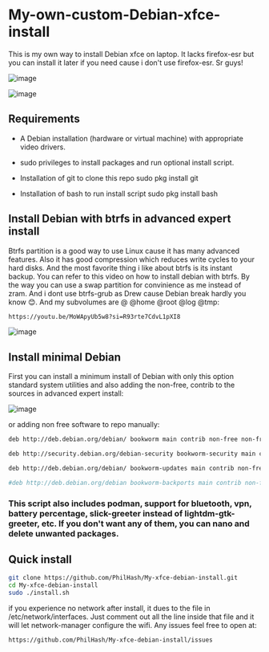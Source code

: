 # My-own-custom-Debian-xfce-install

This is my own way to install Debian xfce on laptop. It lacks firefox-esr but you can install it later if you need cause i don't use firefox-esr. Sr guys! 

![image](https://github.com/user-attachments/assets/1f161427-307d-4c4a-88dd-93d42d9bbca8)


![image](https://github.com/user-attachments/assets/f7442857-b107-428a-b197-9cb56820433c)

## Requirements

* A Debian installation (hardware or virtual machine) with appropriate video drivers.

* sudo privileges to install packages and run optional install script.

* Installation of git to clone this repo sudo pkg install git

* Installation of bash to run install script sudo pkg install bash

## Install Debian with btrfs in advanced expert install

Btrfs partition is a good way to use Linux cause it has many advanced features. Also it has good compression which reduces write cycles to your hard disks. And the most favorite thing i like about btrfs is its instant backup.
You can refer to this video on how to install debian with btrfs. By the way you can use a swap partition for convinience as me instead of zram. And i dont use btrfs-grub as Drew cause Debian break hardly you know 😊. And my subvolumes are @ @home @root @log @tmp:

```bash
https://youtu.be/MoWApyUb5w8?si=R93rte7CdvL1pXI8
```

![image](https://github.com/user-attachments/assets/8761d8f3-c978-401a-b795-64515197e3f2)

## Install minimal Debian
First you can install a minimum install of Debian with only this option standard system utilities and also adding the non-free, contrib to the sources in advanced expert install:

![image](https://github.com/user-attachments/assets/1ca5d936-75cb-4980-87e4-b08aac57e953)

or adding non free software to repo manually:

```bash
deb http://deb.debian.org/debian/ bookworm main contrib non-free non-free-firmware

deb http://security.debian.org/debian-security bookworm-security main contrib non-free non-free-firmware

deb http://deb.debian.org/debian/ bookworm-updates main contrib non-free non-free-firmware

#deb http://deb.debian.org/debian bookworm-backports main contrib non-free non-free-firmware
```

### This script also includes podman, support for bluetooth, vpn, battery percentage, slick-greeter instead of lightdm-gtk-greeter, etc. If you don't want any of them, you can nano and delete unwanted packages.

## Quick install

```bash
git clone https://github.com/PhilHash/My-xfce-debian-install.git
cd My-xfce-debian-install
sudo ./install.sh
```
if you experience no network after install, it dues to the file in /etc/network/interfaces. Just comment out all the line inside that file and it will let network-manager configure the wifi. Any issues feel free to open at:

`https://github.com/PhilHash/My-xfce-debian-install/issues`
